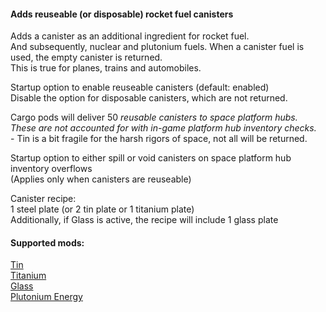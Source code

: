 #### Adds reuseable (or disposable) rocket fuel canisters  

Adds a canister as an additional ingredient for rocket fuel.  
And subsequently, nuclear and plutonium fuels.
When a canister fuel is used, the empty canister is returned.  
This is true for planes, trains and automobiles.

Startup option to enable reuseable canisters (default: enabled)  
Disable the option for disposable canisters, which are not returned.

Cargo pods will deliver 50<sup>*</sup> reusable canisters to space platform hubs.  
These are not accounted for with in-game platform hub inventory checks.  
<sup>*</sup> - Tin is a bit fragile for the harsh rigors of space, not all will be returned.

Startup option to either spill or void canisters on space platform hub inventory overflows  
(Applies only when canisters are reuseable)  

Canister recipe:  
1 steel plate (or 2 tin plate or 1 titanium plate)  
Additionally, if Glass is active, the recipe will include 1 glass plate  

#### Supported mods:  
[Tin](https://mods.factorio.com/mod/bztin)  
[Titanium](https://mods.factorio.com/mod/bztitanium)  
[Glass](https://mods.factorio.com/mod/Glass)  
[Plutonium Energy](https://mods.factorio.com/mod/PlutoniumEnergy)  
